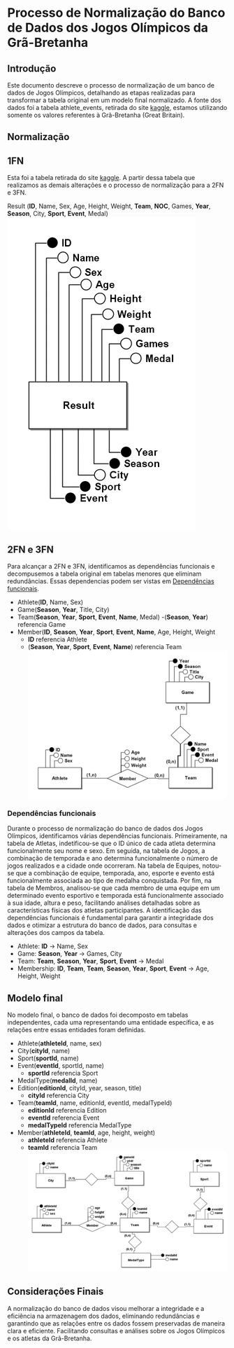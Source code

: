 # Processo de Normalização do Banco de Dados dos Jogos Olímpicos da Grã-Bretanha

## Introdução

Este documento descreve o processo de normalização de um banco de dados de Jogos Olímpicos, detalhando as etapas realizadas para transformar a tabela original em um modelo final normalizado. A fonte dos dados foi a tabela athlete_events, retirada do site [kaggle](https://www.kaggle.com/datasets/heesoo37/120-years-of-olympic-history-athletes-and-results), estamos utilizando somente os valores referentes à Grã-Bretanha (Great Britain).

## Normalização

## 1FN

Esta foi a tabela retirada do site [kaggle](https://www.kaggle.com/datasets/heesoo37/120-years-of-olympic-history-athletes-and-results).
A partir dessa tabela que realizamos as demais alterações e o processo de normalização para a 2FN e 3FN.


Result (**ID**, Name, Sex, Age, Height, Weight, **Team**, **NOC**, Games, **Year**, **Season**, City, **Sport**, **Event**, Medal)
![1FN](./models/olimpiadas_inicial.png)

## 2FN e 3FN

Para alcançar a 2FN e 3FN, identificamos as dependências funcionais e decompusemos a tabela original em tabelas menores que eliminam redundâncias. Essas dependencias podem ser vistas em [Dependências funcionais](#dependências-funcionais).

- Athlete(**ID**, Name, Sex)
- Game(**Season**, **Year**, Title, City)
- Team(**Season**, **Year**, **Sport**, **Event**, **Name**, Medal)
    -(**Season**, **Year**) referencia Game
- Member(**ID**, **Season**, **Year**, **Sport**, **Event**, **Name**, Age, Height, Weight
    - **ID** referencia Athlete
    - (**Season**, **Year**, **Sport**, **Event**, **Name**) referencia Team
![2FN](./models/olimpiadas_2fn.png)


### Dependências funcionais

Durante o processo de normalização do banco de dados dos Jogos Olímpicos, identificamos várias dependências funcionais. Primeiramente, na tabela de Atletas, indetificou-se que o ID único de cada atleta determina funcionalmente seu nome e sexo. Em seguida, na tabela de Jogos, a combinação de temporada e ano determina funcionalmente o número de jogos realizados e a cidade onde ocorreram. Na tabela de Equipes, notou-se que a combinação de equipe, temporada, ano, esporte e evento está funcionalmente associada ao tipo de medalha conquistada. Por fim, na tabela de Membros, analisou-se que cada membro de uma equipe em um determinado evento esportivo e temporada está funcionalmente associado à sua idade, altura e peso, facilitando análises detalhadas sobre as características físicas dos atletas participantes. A identificação das dependências funcionais é fundamental para garantir a integridade dos dados e otimizar a estrutura do banco de dados, para consultas e alterações dos campos da tabela.

- Athlete: **ID** $\rightarrow$  Name, Sex
- Game: **Season**, **Year** $\rightarrow$  Games, City
- Team: **Team**, **Season**, **Year**, **Sport**, **Event** $\rightarrow$  Medal
- Membership: **ID**, **Team**, **Team**, **Season**, **Year**, **Sport**, **Event** $\rightarrow$ Age, Height, Weight


## Modelo final

No modelo final, o banco de dados foi decomposto em tabelas independentes, cada uma representando uma entidade específica, e as relações entre essas entidades foram definidas.

- Athlete(**athleteId**, name, sex)
- City(**cityId**, name)
- Sport(**sportId**, name)
- Event(**eventId**, sportId, name)
    - **sportId** referencia Sport
- MedalType(**medalId**, name)
- Edition(**editionId**, cityId, year, season, title)
    - **cityId** referencia City
- Team(**teamId**, name, editionId, eventId, medalTypeId)
    - **editionId** referencia Edition
    - **eventId** referencia Event
    - **medalTypeId** referencia MedalType
- Member(**athleteId**, **teamId**, age, height, weight)
    - **athleteId** referencia Athlete
    - **teamId** referencia Team
![Final](./models/olimpiadas_final.png)

## Considerações Finais

A normalização do banco de dados visou melhorar a integridade e a eficiência na armazenagem dos dados, eliminando redundâncias e garantindo que as relações entre os dados fossem preservadas de maneira clara e eficiente. Facilitando consultas e análises sobre os Jogos Olímpicos e os atletas da Grã-Bretanha.



